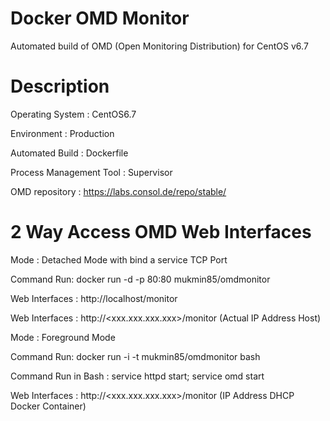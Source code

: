# Docker OMD Monitor
Automated build of OMD (Open Monitoring Distribution) for CentOS v6.7

# Description

Operating System : CentOS6.7

Environment : Production

Automated Build : Dockerfile

Process Management Tool : Supervisor

OMD repository : https://labs.consol.de/repo/stable/

# 2 Way Access OMD Web Interfaces

Mode : Detached Mode with bind a service TCP Port

Command Run: docker run -d -p 80:80 mukmin85/omdmonitor

Web Interfaces : http://localhost/monitor

Web Interfaces : http://<xxx.xxx.xxx.xxx>/monitor (Actual IP Address Host)


Mode : Foreground Mode

Command Run: docker run -i -t mukmin85/omdmonitor bash

Command Run in Bash : service httpd start; service omd start

Web Interfaces : http://<xxx.xxx.xxx.xxx>/monitor (IP Address DHCP Docker Container)
